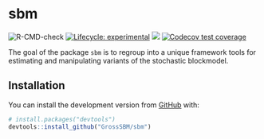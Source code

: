 
<!-- README.md is generated from README.Rmd. Please edit that file -->

# sbm

<!-- badges: start -->

![R-CMD-check](https://github.com/GrossSBM/sbm/workflows/R-CMD-check/badge.svg?branch=master)
[![Lifecycle:
experimental](https://img.shields.io/badge/lifecycle-experimental-orange.svg)](https://www.tidyverse.org/lifecycle/#experimental)
[![](https://img.shields.io/github/last-commit/grossSBM/sbm.svg)](https://github.com/GrossSBM/sbm/commits/master)
[![Codecov test
coverage](https://codecov.io/gh/GrossSBM/sbm/branch/master/graph/badge.svg)](https://codecov.io/gh/GrossSBM/sbm?branch=master)
<!-- badges: end -->

The goal of the package `sbm` is to regroup into a unique framework
tools for estimating and manipulating variants of the stochastic
blockmodel.

## Installation

You can install the development version from
[GitHub](https://github.com/) with:

``` r
# install.packages("devtools")
devtools::install_github("GrossSBM/sbm")
```
